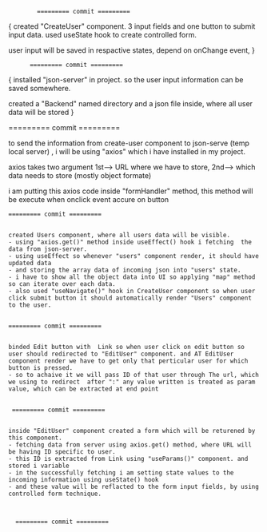 

            ========= commit =========

{
created "CreateUser" component. 3 input fields and one button to submit input data.
used useState hook to create controlled form.

user input will be saved in respactive states, depend on onChange event, 
}



          ========= commit =========

{
    installed "json-server" in project. so the user input information can be saved somewhere.

created a "Backend" named directory and a json file inside, where all user data will be stored
}

  ========= commit =========

  to send the information from create-user component to json-serve (temp local server) , i will be using "axios" which i have installed in my project.

  axios takes two argument 1st--> URL where we have to store, 2nd-->  which data needs to store (mostly object formate)

  i am putting this axios code inside "formHandler" method, this method will be execute when onclick event accure on button


    ========= commit =========


    created Users component, where all users data will be visible.
    - using "axios.get()" method inside useEffect() hook i fetching  the data from json-server.
    - using useEffect so whenever "users" component render, it should have updated data
    - and storing the array data of incoming json into "users" state.
    - i have to show all the object data into UI so applying "map" method so can iterate over each data.
    - also used "useNavigate()" hook in CreateUser component so when user click submit button it should automatically render "Users" component to the user.
    

    ========= commit =========


    binded Edit button with  Link so when user click on edit button so user should redirected to "EditUser" component. and AT EditUser component render we have to get only that perticular user for which button is pressed.
    - so to achaive it we will pass ID of that user through The url, which we using to redirect  after ":" any value written is treated as param value, which can be extracted at end point
     

     ========= commit =========


    inside "EditUser" component created a form which will be returened by this component. 
    - fetching data from server using axios.get() method, where URL will be having ID specific to user.
    - this ID is extracted from Link using "useParams()" component. and stored i variable
    - in the successfully fetching i am setting state values to the incoming information using useState() hook
    - and these value will be reflacted to the form input fields, by using controlled form technique.
  


      ========= commit =========



      

     
